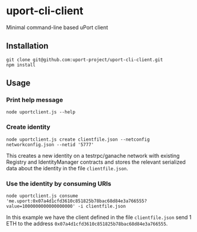 # uport-cli-client
Minimal command-line based uPort client

## Installation

```
git clone git@github.com:uport-project/uport-cli-client.git
npm install
```

## Usage

### Print help message

```
node uportclient.js --help
```

### Create identity

```
node uportclient.js create clientfile.json --netconfig networkconfig.json --netid '5777'
```

This creates a new identity on a testrpc/ganache network with existing Registry and IdentityManager contracts and stores the relevant serialized data about the identity in the file `clientfile.json`.

### Use the identity by consuming URIs

```
node uportclient.js consume 'me.uport:0x07a4d1cfd3610c851825b78bac68d84e3a766555?value=1000000000000000000' -i clientfile.json
```

In this example we have the client defined in the file `clientfile.json` send 1 ETH to the address `0x07a4d1cfd3610c851825b78bac68d84e3a766555`.
